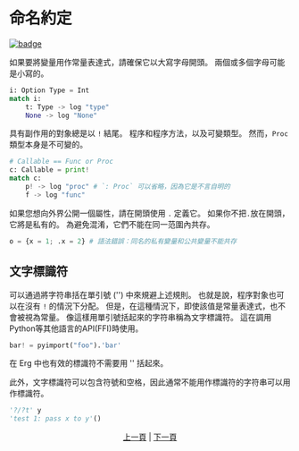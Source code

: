 # 命名約定

[![badge](https://img.shields.io/endpoint.svg?url=https%3A%2F%2Fgezf7g7pd5.execute-api.ap-northeast-1.amazonaws.com%2Fdefault%2Fsource_up_to_date%3Fowner%3Derg-lang%26repos%3Derg%26ref%3Dmain%26path%3Ddoc/EN/syntax/20_naming_rule.md%26commit_hash%3D06f8edc9e2c0cee34f6396fd7c64ec834ffb5352)](https://gezf7g7pd5.execute-api.ap-northeast-1.amazonaws.com/default/source_up_to_date?owner=erg-lang&repos=erg&ref=main&path=doc/EN/syntax/20_naming_rule.md&commit_hash=06f8edc9e2c0cee34f6396fd7c64ec834ffb5352)

如果要將變量用作常量表達式，請確保它以大寫字母開頭。 兩個或多個字母可能是小寫的。

```python
i: Option Type = Int
match i:
    t: Type -> log "type"
    None -> log "None"
```

具有副作用的對象總是以 `!` 結尾。 程序和程序方法，以及可變類型。
然而，`Proc` 類型本身是不可變的。

```python
# Callable == Func or Proc
c: Callable = print!
match c:
    p! -> log "proc" # `: Proc` 可以省略，因為它是不言自明的
    f -> log "func"
```

如果您想向外界公開一個屬性，請在開頭使用 `.` 定義它。 如果你不把`.`放在開頭，它將是私有的。 為避免混淆，它們不能在同一范圍內共存。

```python
o = {x = 1; .x = 2} # 語法錯誤：同名的私有變量和公共變量不能共存
```

## 文字標識符

可以通過將字符串括在單引號 ('') 中來規避上述規則。 也就是說，程序對象也可以在沒有 `!` 的情況下分配。 但是，在這種情況下，即使該值是常量表達式，也不會被視為常量。
像這樣用單引號括起來的字符串稱為文字標識符。
這在調用Python等其他語言的API(FFI)時使用。

```python
bar! = pyimport("foo").'bar'
```

在 Erg 中也有效的標識符不需要用 '' 括起來。

此外，文字標識符可以包含符號和空格，因此通常不能用作標識符的字符串可以用作標識符。

```python
'?/?t' y
'test 1: pass x to y'()
```

<p align='center'>
    <a href='./19_visibility.md'>上一頁</a> | <a href='./21_lambda.md'>下一頁</a>
</p>